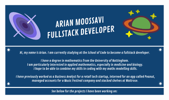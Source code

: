 <div><img src="https://github.com/Dinomouse/Dinomouse/blob/main/Group%2013.jpg" alt="none"></img></div>
<div><img src="https://github.com/Dinomouse/Dinomouse/blob/main/Group%2015%20(1).png" alt="none"></img></div>
<div><img src="https://github.com/Dinomouse/Dinomouse/blob/main/Group%2016.png" alt="none"></img></div>


